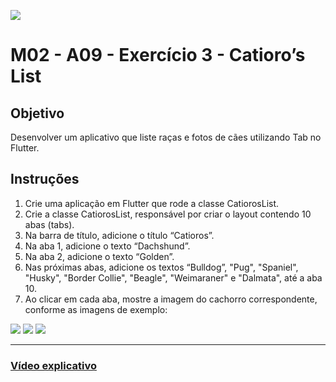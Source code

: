![](https://i.imgur.com/xG74tOh.png)

# M02 - A09 - Exercício 3 - Catioro’s List

## Objetivo

Desenvolver um aplicativo que liste raças e fotos de cães utilizando Tab no Flutter.

## Instruções

1. Crie uma aplicação em Flutter que rode a classe CatiorosList.
2. Crie a classe CatiorosList, responsável por criar o layout contendo 10 abas (tabs).
3. Na barra de título, adicione o título “Catioros”.
4. Na aba 1, adicione o texto “Dachshund”.
5. Na aba 2, adicione o texto “Golden”.
6. Nas próximas abas, adicione os textos “Bulldog”, "Pug", "Spaniel", "Husky", "Border Collie", "Beagle", "Weimaraner" e "Dalmata", até a aba 10.
7. Ao clicar em cada aba, mostre a imagem do cachorro correspondente, conforme as imagens de exemplo:

![](https://i.imgur.com/ojuFD8M.png)
![](https://i.imgur.com/W9dR7Iw.png)
![](https://i.imgur.com/AXVzQcr.png)

---

### [Vídeo explicativo](https://drive.google.com/file/d/1oGgRN660ZgnjJCpHCmWlKrrc8_pxlOF4/view?usp=sharing)
